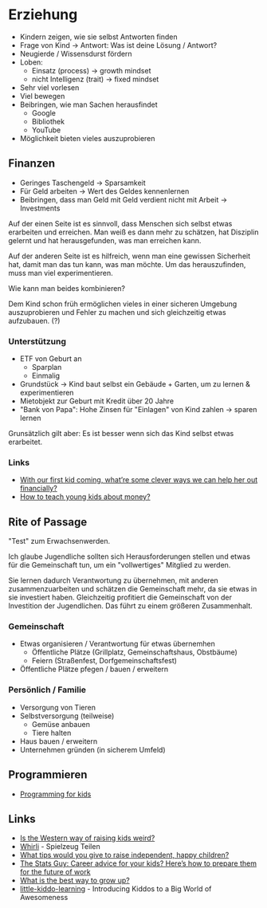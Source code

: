 # Erziehung

- Kindern zeigen, wie sie selbst Antworten finden
- Frage von Kind -> Antwort: Was ist deine Lösung / Antwort?
- Neugierde / Wissensdurst fördern
- Loben:
    + Einsatz (process) -> growth mindset 
    + nicht Intelligenz (trait) -> fixed mindset 
- Sehr viel vorlesen
- Viel bewegen
- Beibringen, wie man Sachen herausfindet
    + Google
    + Bibliothek
    + YouTube
- Möglichkeit bieten vieles auszuprobieren

## Finanzen

- Geringes Taschengeld -> Sparsamkeit
- Für Geld arbeiten -> Wert des Geldes kennenlernen
- Beibringen, dass man Geld mit Geld verdient nicht mit Arbeit -> Investments

Auf der einen Seite ist es sinnvoll, dass Menschen sich selbst etwas erarbeiten und erreichen. Man weiß es dann mehr zu schätzen, hat Disziplin gelernt und hat herausgefunden, was man erreichen kann. 

Auf der anderen Seite ist es hilfreich, wenn man eine gewissen Sicherheit hat, damit man das tun kann, was man möchte. Um das herauszufinden, muss man viel experimentieren.

Wie kann man beides kombinieren?

Dem Kind schon früh ermöglichen vieles in einer sicheren Umgebung auszuprobieren und Fehler zu machen und sich gleichzeitig etwas aufzubauen. (?)

### Unterstützung

- ETF von Geburt an
    + Sparplan
    + Einmalig
- Grundstück -> Kind baut selbst ein Gebäude + Garten, um zu lernen & experimentieren
- Mietobjekt zur Geburt mit Kredit über 20 Jahre
- "Bank von Papa": Hohe Zinsen für "Einlagen" von Kind zahlen -> sparen lernen

Grunsätzlich gilt aber: Es ist besser wenn sich das Kind selbst etwas erarbeitet. 

### Links

- [With our first kid coming, what’re some clever ways we can help her out financially?](https://twitter.com/nateliason/status/1404441187143110660)
- [How to teach young kids about money?](https://news.ycombinator.com/item?id=28774683)

## Rite of Passage

"Test" zum Erwachsenwerden.

Ich glaube Jugendliche sollten sich Herausforderungen stellen und etwas für die Gemeinschaft tun, um ein "vollwertiges" Mitglied zu werden.

Sie lernen dadurch Verantwortung zu übernehmen, mit anderen zusammenzuarbeiten und schätzen die Gemeinschaft mehr, da sie etwas in sie investiert haben. Gleichzeitig profitiert die Gemeinschaft von der Investition der Jugendlichen. Das führt zu einem größeren Zusammenhalt.

### Gemeinschaft

- Etwas organisieren / Verantwortung für etwas übernemhen
    + Öffentliche Plätze (Grillplatz, Gemeinschaftshaus, Obstbäume)
    + Feiern (Straßenfest, Dorfgemeinschaftsfest)
- Öffentliche Plätze pfegen / bauen / erweitern

### Persönlich / Familie

- Versorgung von Tieren
- Selbstversorgung (teilweise)
    + Gemüse anbauen
    + Tiere halten
- Haus bauen / erweitern
- Unternehmen gründen (in sicherem Umfeld)

## Programmieren

- [Programming for kids](https://github.com/jackdoe/programming-for-kids)

## Links

- [Is the Western way of raising kids weird?](https://www.bbc.com/future/article/20210222-the-unusual-ways-western-parents-raise-children)
- [Whirli](https://whirli.com/) - Spielzeug Teilen
- [What tips would you give to raise independent, happy children?](https://qr.ae/pGHZ3f)
- [The Stats Guy: Career advice for your kids? Here’s how to prepare them for the future of work](https://thenewdaily.com.au/finance/work/2021/07/25/stats-guy-career-advice/)
- [What is the best way to grow up?](https://qr.ae/pGDQU9)
- [little-kiddo-learning](https://github.com/obensource/little-kiddo-learning) - Introducing Kiddos to a Big World of Awesomeness